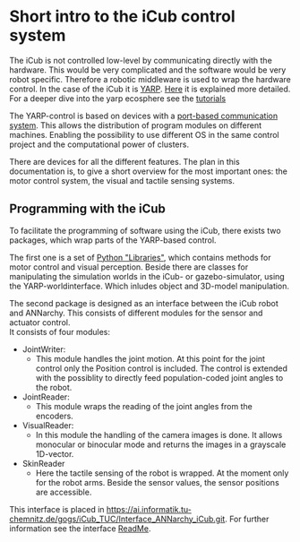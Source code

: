 # Short intro to the iCub control system
The iCub is not controlled low-level by communicating directly with the hardware. This would be very complicated and the software would be very robot specific. Therefore a robotic middleware is used to wrap the hardware control. In the case of the iCub it is [YARP](http://www.yarp.it/index.html). [Here](http://www.yarp.it/what_is_yarp.html) it is explained more detailed. For a deeper dive into the yarp ecosphere see the [tutorials](http://www.yarp.it/tutorials.html)

The YARP-control is based on devices with a [port-based communication system](http://www.yarp.it/note_ports.html). This allows the distribution of program modules on different machines. Enabling the possibility to use different OS in the same control project and the computational power of clusters. 

There are devices for all the different features. The plan in this documentation is, to give a short overview for the most important ones: the motor control system, the visual and tactile sensing systems. 

## Programming with the iCub 
To facilitate the programming of software using the iCub, there exists two packages, which wrap parts of the YARP-based control.

The first one is a set of [Python "Libraries"](https://ai.informatik.tu-chemnitz.de/gogs/iCub_TUC/iCub_Python_Lib.git), which contains methods for motor control and visual perception. Beside there are classes for manipulating the simulation worlds in the iCub- or gazebo-simulator, using the YARP-worldinterface. Which inludes object and 3D-model manipulation.

The second package is designed as an interface between the iCub robot and ANNarchy. This consists of different modules for the sensor and actuator control.  
It consists of four modules:
- JointWriter:
    - This module handles the joint motion. At this point for the joint control only the Position control is included. The control is extended with the possiblity to directly feed population-coded joint angles to the robot.
- JointReader:
    - This module wraps the reading of the joint angles from the encoders.
- VisualReader:
    - In this module the handling of the camera images is done. It allows monocular or binocular mode and returns the images in a grayscale 1D-vector.
- SkinReader
    - Here the tactile sensing of the robot is wrapped. At the moment only for the robot arms. Beside the sensor values, the sensor positions are accessible.

This interface is placed in https://ai.informatik.tu-chemnitz.de/gogs/iCub_TUC/Interface_ANNarchy_iCub.git. For further information see the interface [ReadMe](https://ai.informatik.tu-chemnitz.de/gogs/iCub_TUC/Interface_ANNarchy_iCub/src/master/ReadMe.md).
